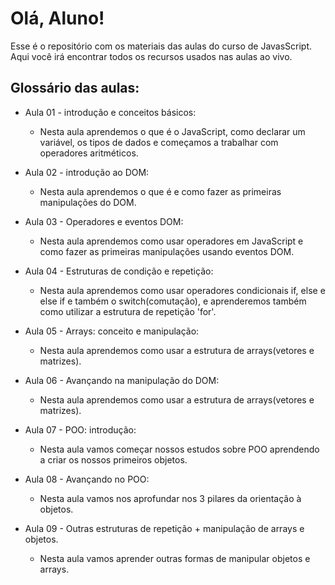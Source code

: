 # Olá, Aluno!

Esse é o repositório com os materiais das aulas do curso de JavasScript. Aqui você irá encontrar todos os recursos usados nas aulas ao vivo.

## Glossário das aulas:
- Aula 01 - introdução e conceitos básicos:
  - Nesta aula aprendemos o que é o JavaScript, como declarar um variável, os tipos de dados e começamos a trabalhar com operadores aritméticos.

- Aula 02 - introdução ao DOM:
  - Nesta aula aprendemos o que é e como fazer as primeiras manipulações do DOM.

- Aula 03 - Operadores e eventos DOM:
  - Nesta aula aprendemos como usar operadores em JavaScript e como fazer as primeiras manipulações usando eventos DOM.

- Aula 04 - Estruturas de condição e repetição:
  - Nesta aula aprendemos como usar operadores condicionais if, else e else if e também o switch(comutação), e aprenderemos também como utilizar a estrutura de repetição 'for'.

- Aula 05 - Arrays: conceito e manipulação:
  - Nesta aula aprendemos como usar a estrutura de arrays(vetores e matrizes).

- Aula 06 - Avançando na manipulação do DOM:
  - Nesta aula aprendemos como usar a estrutura de arrays(vetores e matrizes).

- Aula 07 - POO: introdução:
  - Nesta aula vamos começar nossos estudos sobre POO aprendendo a criar os nossos primeiros objetos.

- Aula 08 - Avançando no POO:
  - Nesta aula vamos nos aprofundar nos 3 pilares da orientação à objetos.

- Aula 09 - Outras estruturas de repetição + manipulação de arrays e objetos.
  - Nesta aula vamos aprender outras formas de manipular objetos e arrays.